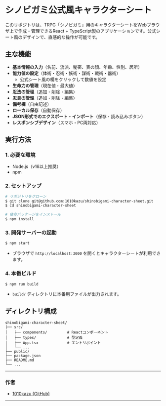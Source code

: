 # シノビガミ公式風キャラクターシート

このリポジトリは、TRPG「シノビガミ」用のキャラクターシートをWebブラウザ上で作成・管理できるReact + TypeScript製のアプリケーションです。公式シート風のデザインで、直感的な操作が可能です。

## 主な機能
- **基本情報の入力**（名前、流派、秘密、表の顔、年齢、性別、居所）
- **能力値の設定**（体術・忍術・妖術・謀術・戦術・器術）
  - 公式シート風の欄をクリックして数値を設定
- **生命力の管理**（現在値・最大値）
- **忍法の管理**（追加・削除・編集）
- **忍具の管理**（追加・削除・編集）
- **備考欄**（自由記述）
- **ローカル保存**（自動保存）
- **JSON形式でのエクスポート・インポート**（保存・読み込みボタン）
- **レスポンシブデザイン**（スマホ・PC両対応）

## 実行方法

### 1. 必要な環境
- Node.js（v16以上推奨）
- npm

### 2. セットアップ
```bash
# リポジトリをクローン
$ git clone git@github.com:1010kazu/shinobigami-character-sheet.git
$ cd shinobigami-character-sheet

# 依存パッケージをインストール
$ npm install
```

### 3. 開発サーバーの起動
```bash
$ npm start
```

- ブラウザで `http://localhost:3000` を開くとキャラクターシートが利用できます。

### 4. 本番ビルド
```bash
$ npm run build
```

- `build/` ディレクトリに本番用ファイルが出力されます。

## ディレクトリ構成
```
shinobigami-character-sheet/
├── src/
│   ├── components/         # Reactコンポーネント
│   ├── types/              # 型定義
│   ├── App.tsx             # エントリポイント
│   └── ...
├── public/
├── package.json
├── README.md
└── ...
```

---

### 作者
- [1010kazu (GitHub)](https://github.com/1010kazu)

---

